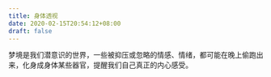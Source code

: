 ```yaml
---
title: 身体透视
date: 2020-02-15T20:54:12+08:00
draft: false
---
```


梦境是我们潜意识的世界，一些被抑压或忽略的情感、情绪，都可能在晚上偷跑出来，化身成身体某些器官，提醒我们自己真正的内心感受。
